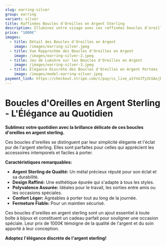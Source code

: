 ```yaml
---
slug: earring-silver
group: earring
variant: silver
title: Raffinées Boucles d'Oreilles en Argent Sterling
description: Illuminez votre visage avec ces raffinées boucles d'oreilles en argent sterling. Leur design délicat et l'éclat subtil de l'argent en font un accessoire polyvalent, idéal pour ajouter une touche d'élégance discrète à toutes vos occasions. Confectionnées avec soin, elles allient style et confort.
price: "1000€"
images:
  - title: Détail des Boucles d'Oreilles en Argent
    image: /images/earring-silver.jpeg
  - title: Vue Rapprochée des Boucles d'Oreilles en Argent
    image: /images/earring-silver-2.jpeg
  - title: Jeu de Lumière sur les Boucles d'Oreilles en Argent
    image: /images/earring-silver-3.jpeg
  - title: Élégance Discrète des Boucles d'Oreilles en Argent Portées
    image: /images/model-earring-silver.jpeg
payment_link: https://checkout.stripe.com/c/pay/cs_live_a1YnUJTy3CGAxjDfro7RK0dvNJ1klGP2bkFRAN0T97vPvkzHmvqwVKLdTj
---
```


# Boucles d'Oreilles en Argent Sterling - L'Élégance au Quotidien

**Sublimez votre quotidien avec la brillance délicate de ces boucles d'oreilles en argent sterling.**

Ces boucles d'oreilles se distinguent par leur simplicité élégante et l'éclat pur de l'argent sterling. Elles sont parfaites pour celles qui apprécient les accessoires intemporels et faciles à porter.

**Caractéristiques remarquables:**

* **Argent Sterling de Qualité:** Un métal précieux réputé pour son éclat et sa durabilité.
* **Design Raffiné:** Une esthétique épurée qui s'adapte à tous les styles.
* **Polyvalence Assurée:** Idéales pour le travail, les sorties entre amis ou les occasions spéciales.
* **Confort Léger:** Agréables à porter tout au long de la journée.
* **Fermeture Fiable:** Pour un maintien sécurisé.

Ces boucles d'oreilles en argent sterling sont un ajout essentiel à toute boîte à bijoux et constituent un cadeau parfait pour souligner une occasion spéciale. Leur prix de 1000€ témoigne de la qualité de l'argent et du soin apporté à leur conception.

**Adoptez l'élégance discrète de l'argent sterling!**
